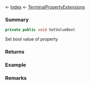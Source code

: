 ← [Index](Api-Index) ← [TerminalPropertyExtensions](Sandbox.ModAPI.Interfaces.TerminalPropertyExtensions)

### Summary

```csharp
private public void SetValueBool
```

Set bool value of property

### Returns

### Example

### Remarks

